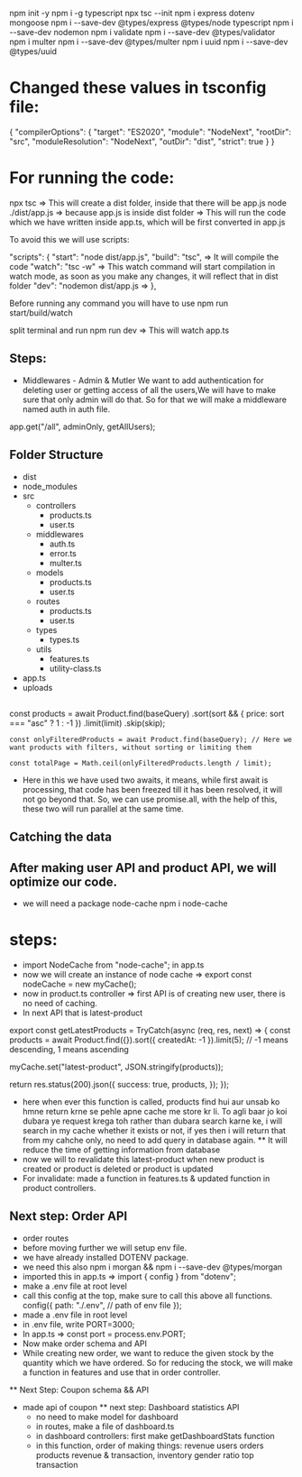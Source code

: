 npm init -y
npm i -g typescript
npx tsc --init
npm i express dotenv mongoose
npm i --save-dev @types/express @types/node typescript
npm i --save-dev nodemon
npm i validate
npm i --save-dev @types/validator
npm i multer
npm i --save-dev @types/multer
npm i uuid
npm i --save-dev @types/uuid

# Changed these values in tsconfig file:

{
"compilerOptions": {
"target": "ES2020",
"module": "NodeNext",
"rootDir": "src",
"moduleResolution": "NodeNext",
"outDir": "dist",
"strict": true
}
}

# For running the code:

npx tsc => This will create a dist folder, inside that there will be app.js
node ./dist/app.js => because app.js is inside dist folder => This will run the code which we have written inside app.ts, which will be first converted in app.js

To avoid this we will use scripts:

"scripts": {
"start": "node dist/app.js",
"build": "tsc", => It will compile the code
"watch": "tsc -w" => This watch command will start compilation in watch mode, as soon as you make any changes, it will reflect that in dist folder
"dev": "nodemon dist/app.js =>
},

Before running any command you will have to use npm run start/build/watch

split terminal and run npm run dev => This will watch app.ts

## Steps:

- Middlewares - Admin & Mutler
  We want to add authentication for deleting user or getting access of all the users,We will have to make sure that only admin will do that. So for that we will make a middleware named auth in auth file.

app.get("/all", adminOnly, getAllUsers);

## Folder Structure

- dist
- node_modules
- src
  - controllers
    - products.ts
    - user.ts
  - middlewares
    - auth.ts
    - error.ts
    - multer.ts
  - models
    - products.ts
    - user.ts
  - routes
    - products.ts
    - user.ts
  - types
    - types.ts
  - utils
    - features.ts
    - utility-class.ts
- app.ts
- uploads

##

const products = await Product.find(baseQuery)
.sort(sort && { price: sort === "asc" ? 1 : -1 })
.limit(limit)
.skip(skip);

    const onlyFilteredProducts = await Product.find(baseQuery); // Here we want products with filters, without sorting or limiting them

    const totalPage = Math.ceil(onlyFilteredProducts.length / limit);

- Here in this we have used two awaits, it means, while first await is processing, that code has been freezed till it has been resolved, it will not go beyond that. So, we can use promise.all, with the help of this, these two will run parallel at the same time.

## Catching the data

## After making user API and product API, we will optimize our code.

- we will need a package node-cache
  npm i node-cache

# steps:

- import NodeCache from "node-cache"; in app.ts
- now we will create an instance of node cache => export const nodeCache = new myCache();
- now in product.ts controller => first API is of creating new user, there is no need of caching.
- In next API that is latest-product

export const getLatestProducts = TryCatch(async (req, res, next) => {
const products = await Product.find({}).sort({ createdAt: -1 }).limit(5);
// -1 means descending, 1 means ascending

myCache.set("latest-product", JSON.stringify(products));

return res.status(200).json({
success: true,
products,
});
});

- here when ever this function is called, products find hui aur unsab ko hmne return krne se pehle apne cache me store kr li. To agli baar jo koi dubara ye request krega toh rather than dubara search karne ke, i will search in my cache whether it exists or not, if yes then i will return that from my cahche only, no need to add query in database again.
  \*\* It will reduce the time of getting information from database
- now we will to revalidate this latest-product when new product is created or product is deleted or product is updated
- For invalidate: made a function in features.ts & updated function in product controllers.

## Next step: Order API

- order routes
- before moving further we will setup env file.
- we have already installed DOTENV package.
- we need this also npm i morgan && npm i --save-dev @types/morgan
- imported this in app.ts => import { config } from "dotenv";
- make a .env file at root level
- call this config at the top, make sure to call this above all functions.
  config({
  path: "./.env", // path of env file
  });
- made a .env file in root level
- in .env file, write PORT=3000;
- In app.ts => const port = process.env.PORT;
- Now make order schema and API
- While creating new order, we want to reduce the given stock by the quantity which we have ordered. So for reducing the stock, we will make a function in features and use that in order controller.

\*\* Next Step: Coupon schema && API

- made api of coupon
  \*\* next step: Dashboard statistics API
  - no need to make model for dashboard
  - in routes, make a file of dashboard.ts
  - in dashboard controllers: first make getDashboardStats function
  - in this function, order of making things:
    revenue
    users
    orders
    products
    revenue & transaction,
    inventory
    gender ratio
    top transaction
